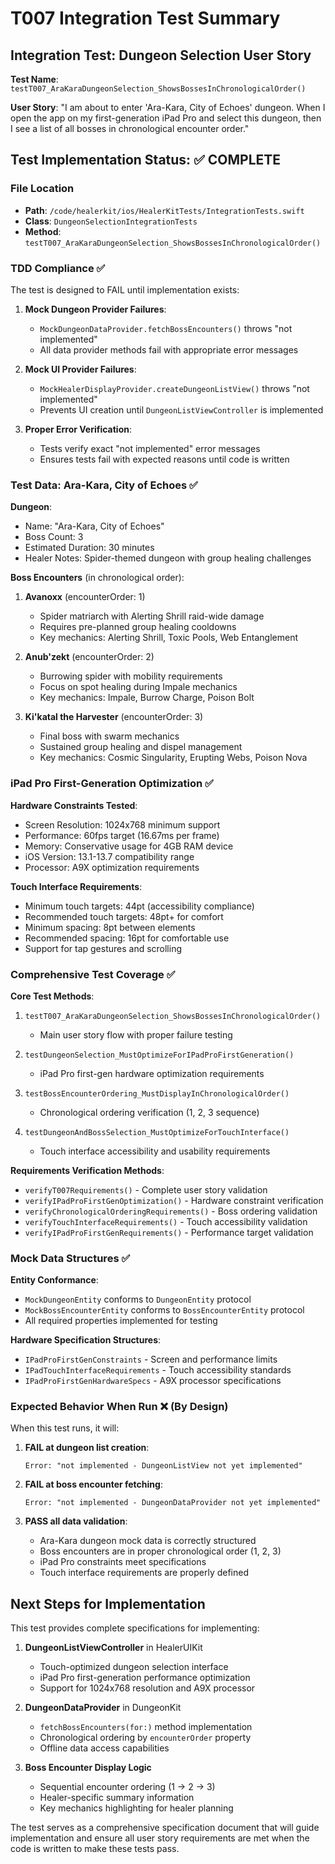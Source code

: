 # T007 Integration Test Summary

## Integration Test: Dungeon Selection User Story

**Test Name**: `testT007_AraKaraDungeonSelection_ShowsBossesInChronologicalOrder()`

**User Story**: "I am about to enter 'Ara-Kara, City of Echoes' dungeon. When I open the app on my first-generation iPad Pro and select this dungeon, then I see a list of all bosses in chronological encounter order."

## Test Implementation Status: ✅ COMPLETE

### File Location
- **Path**: `/code/healerkit/ios/HealerKitTests/IntegrationTests.swift`
- **Class**: `DungeonSelectionIntegrationTests`
- **Method**: `testT007_AraKaraDungeonSelection_ShowsBossesInChronologicalOrder()`

### TDD Compliance ✅

The test is designed to FAIL until implementation exists:

1. **Mock Dungeon Provider Failures**:
   - `MockDungeonDataProvider.fetchBossEncounters()` throws "not implemented"
   - All data provider methods fail with appropriate error messages

2. **Mock UI Provider Failures**:
   - `MockHealerDisplayProvider.createDungeonListView()` throws "not implemented"
   - Prevents UI creation until `DungeonListViewController` is implemented

3. **Proper Error Verification**:
   - Tests verify exact "not implemented" error messages
   - Ensures tests fail with expected reasons until code is written

### Test Data: Ara-Kara, City of Echoes ✅

**Dungeon**:
- Name: "Ara-Kara, City of Echoes"
- Boss Count: 3
- Estimated Duration: 30 minutes
- Healer Notes: Spider-themed dungeon with group healing challenges

**Boss Encounters** (in chronological order):
1. **Avanoxx** (encounterOrder: 1)
   - Spider matriarch with Alerting Shrill raid-wide damage
   - Requires pre-planned group healing cooldowns
   - Key mechanics: Alerting Shrill, Toxic Pools, Web Entanglement

2. **Anub'zekt** (encounterOrder: 2)
   - Burrowing spider with mobility requirements
   - Focus on spot healing during Impale mechanics
   - Key mechanics: Impale, Burrow Charge, Poison Bolt

3. **Ki'katal the Harvester** (encounterOrder: 3)
   - Final boss with swarm mechanics
   - Sustained group healing and dispel management
   - Key mechanics: Cosmic Singularity, Erupting Webs, Poison Nova

### iPad Pro First-Generation Optimization ✅

**Hardware Constraints Tested**:
- Screen Resolution: 1024x768 minimum support
- Performance: 60fps target (16.67ms per frame)
- Memory: Conservative usage for 4GB RAM device
- iOS Version: 13.1-13.7 compatibility range
- Processor: A9X optimization requirements

**Touch Interface Requirements**:
- Minimum touch targets: 44pt (accessibility compliance)
- Recommended touch targets: 48pt+ for comfort
- Minimum spacing: 8pt between elements
- Recommended spacing: 16pt for comfortable use
- Support for tap gestures and scrolling

### Comprehensive Test Coverage ✅

**Core Test Methods**:
1. `testT007_AraKaraDungeonSelection_ShowsBossesInChronologicalOrder()`
   - Main user story flow with proper failure testing

2. `testDungeonSelection_MustOptimizeForIPadProFirstGeneration()`
   - iPad Pro first-gen hardware optimization requirements

3. `testBossEncounterOrdering_MustDisplayInChronologicalOrder()`
   - Chronological ordering verification (1, 2, 3 sequence)

4. `testDungeonAndBossSelection_MustOptimizeForTouchInterface()`
   - Touch interface accessibility and usability requirements

**Requirements Verification Methods**:
- `verifyT007Requirements()` - Complete user story validation
- `verifyIPadProFirstGenOptimization()` - Hardware constraint verification
- `verifyChronologicalOrderingRequirements()` - Boss ordering validation
- `verifyTouchInterfaceRequirements()` - Touch accessibility validation
- `verifyIPadProFirstGenRequirements()` - Performance target validation

### Mock Data Structures ✅

**Entity Conformance**:
- `MockDungeonEntity` conforms to `DungeonEntity` protocol
- `MockBossEncounterEntity` conforms to `BossEncounterEntity` protocol
- All required properties implemented for testing

**Hardware Specification Structures**:
- `IPadProFirstGenConstraints` - Screen and performance limits
- `IPadTouchInterfaceRequirements` - Touch accessibility standards
- `IPadProFirstGenHardwareSpecs` - A9X processor specifications

### Expected Behavior When Run ❌ (By Design)

When this test runs, it will:

1. **FAIL at dungeon list creation**:
   ```
   Error: "not implemented - DungeonListView not yet implemented"
   ```

2. **FAIL at boss encounter fetching**:
   ```
   Error: "not implemented - DungeonDataProvider not yet implemented"
   ```

3. **PASS all data validation**:
   - Ara-Kara dungeon mock data is correctly structured
   - Boss encounters are in proper chronological order (1, 2, 3)
   - iPad Pro constraints meet specifications
   - Touch interface requirements are properly defined

## Next Steps for Implementation

This test provides complete specifications for implementing:

1. **DungeonListViewController** in HealerUIKit
   - Touch-optimized dungeon selection interface
   - iPad Pro first-generation performance optimization
   - Support for 1024x768 resolution and A9X processor

2. **DungeonDataProvider** in DungeonKit
   - `fetchBossEncounters(for:)` method implementation
   - Chronological ordering by `encounterOrder` property
   - Offline data access capabilities

3. **Boss Encounter Display Logic**
   - Sequential encounter ordering (1 → 2 → 3)
   - Healer-specific summary information
   - Key mechanics highlighting for healer planning

The test serves as a comprehensive specification document that will guide implementation and ensure all user story requirements are met when the code is written to make these tests pass.